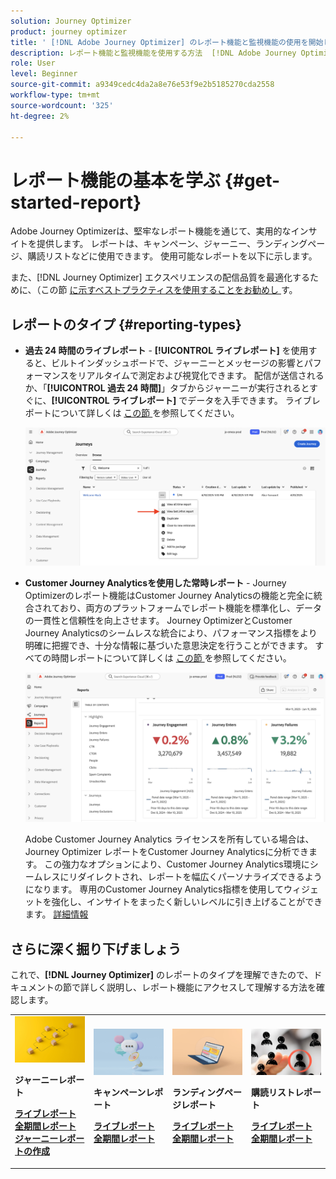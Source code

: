 ```yaml
---
solution: Journey Optimizer
product: journey optimizer
title: ' [!DNL Adobe Journey Optimizer] のレポート機能と監視機能の使用を開始しました。'
description: レポート機能と監視機能を使用する方法  [!DNL Adobe Journey Optimizer]  ついて説明します。
role: User
level: Beginner
source-git-commit: a9349cedc4da2a8e76e53f9e2b5185270cda2558
workflow-type: tm+mt
source-wordcount: '325'
ht-degree: 2%

---
```


# レポート機能の基本を学ぶ {#get-started-report}

Adobe Journey Optimizerは、堅牢なレポート機能を通じて、実用的なインサイトを提供します。 レポートは、キャンペーン、ジャーニー、ランディングページ、購読リストなどに使用できます。 使用可能なレポートを以下に示します。

また、[!DNL Journey Optimizer] エクスペリエンスの配信品質を最適化するために、（この節 [ に示すベストプラクティスを使用することをお勧めし ](deliverability.md) す。


## レポートのタイプ {#reporting-types}

* **過去 24 時間のライブレポート** - **[!UICONTROL ライブレポート]** を使用すると、ビルトインダッシュボードで、ジャーニーとメッセージの影響とパフォーマンスをリアルタイムで測定および視覚化できます。 配信が送信されるか、「**[!UICONTROL 過去 24 時間]**」タブからジャーニーが実行されるとすぐに、**[!UICONTROL ライブレポート]** でデータを入手できます。 ライブレポートについて詳しくは [ この節 ](live-report.md) を参照してください。

  ![](assets/report_journey.png)


* **Customer Journey Analyticsを使用した常時レポート** - Journey Optimizerのレポート機能はCustomer Journey Analyticsの機能と完全に統合されており、両方のプラットフォームでレポート機能を標準化し、データの一貫性と信頼性を向上させます。 Journey OptimizerとCustomer Journey Analyticsのシームレスな統合により、パフォーマンス指標をより明確に把握でき、十分な情報に基づいた意思決定を行うことができます。 すべての時間レポートについて詳しくは [ この節 ](report-gs-cja.md) を参照してください。

  ![](assets/gs-cja-report-1.png)

  Adobe Customer Journey Analytics ライセンスを所有している場合は、Journey Optimizer レポートをCustomer Journey Analyticsに分析できます。 この強力なオプションにより、Customer Journey Analytics環境にシームレスにリダイレクトされ、レポートを幅広くパーソナライズできるようになります。 専用のCustomer Journey Analytics指標を使用してウィジェットを強化し、インサイトをまったく新しいレベルに引き上げることができます。 [詳細情報](report-cja-manage.md)


## さらに深く掘り下げましょう

これで、**[!DNL Journey Optimizer]** のレポートのタイプを理解できたので、ドキュメントの節で詳しく説明し、レポート機能にアクセスして理解する方法を確認します。


<table style="table-layout:fixed"><tr style="border: 0;">
<td>
<img alt="ジャーニーレポート" src="../assets/do-not-localize/start-journey.jpeg">
<div>
<p><strong>ジャーニーレポート</strong></p>
</div>
<div>
<a href="journey-live-report.md"><strong> ライブレポート </strong></a>
</div>
<div>
<a href="journey-global-report-cja.md"><strong> 全期間レポート </strong></a>
</div>
<div>
<a href="sharing-overview.md"><strong> ジャーニーレポートの作成 </strong></a>
</div>
<p>
<p>
</td>
<td>
<img alt="キャンペーンレポート" src="../assets/do-not-localize/start-campaign.jpeg">
<div>
<p><strong>キャンペーンレポート</strong></p>
</div>
<div>
<a href="campaign-live-report.md"><strong> ライブレポート </strong></a>
</div>
<div>
<a href="campaign-global-report-cja.md"><strong> 全期間レポート </strong></a>
</div>
<p>
<p>
</td>
<td>
<img alt="ランディングページレポート" src="../assets/do-not-localize/start-interface.jpeg">
<div>
<p><strong>ランディングページレポート</strong></p>
</div>
<div>
<a href="lp-report-live.md"><strong> ライブレポート </strong></a>
</div>
<div>
<a href="lp-report-global-cja.md"><strong> 全期間レポート </strong></a>
</div>
<p>
<p>
</td>
<td>
<img alt="購読リストレポート" src="../assets/do-not-localize/role.jpg">
<div>
<p><strong>購読リストレポート</strong></p>
</div>
<div>
<a href="subscription-report-live.md"><strong> ライブレポート </strong></a>
</div>
<div>
<a href="subscription-report-global-cja.md"><strong> 全期間レポート </strong></a>
</div>
<p>
<p>
</td>
</tr></table>
